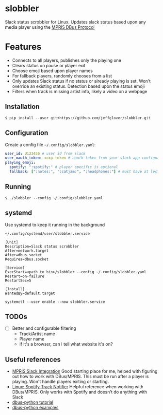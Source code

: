# slobbler

Slack status scrobbler for Linux. Updates slack status based upon any media player using the [MPRIS DBus Protocol](https://specifications.freedesktop.org/mpris-spec/latest/)

# Features

- Connects to all players, publishes only the playing one
- Clears status on pause or player exit
- Choose emoji based upon player names
- For fallback players, randomly chooses from a list
- Only updates Slack status if no status or already playing is set. Won't override an existing status. Detection based upon the status emoji
- Filters when track is missing artist info, likely a video on a webpage

## Installation

`$ pip install --user git+https://github.com/jeffglover/slobbler.git`

## Configuration

Create a config file `~/.config/slobbler.yaml`:

```yaml
user_id: U123456 # user id from slack
user_oauth_token: xoxp-token # oauth token from your slack app configuration
playing_emoji:
  spotify: ":spotify:" # player specific is optional
  fallback: [":notes:", ":catjam:", ":headphones:"] # must have at lest one
```

## Running

`$ ./slobbler --config ~/.config/slobbler.yaml`

## systemd

Use systemd to keep it running in the background

`~/.config/systemd/user/slobbler.service`

```
[Unit]
Description=Slack status scrobbler
After=network.target
After=dbus.socket
Requires=dbus.socket

[Service]
ExecStart=<path to bin>/slobbler --config ~/.config/slobbler.yaml
Restart=on-failure
RestartSec=5

[Install]
WantedBy=default.target
```

`systemctl --user enable --now slobbler.service`

## TODOs

- [ ] Better and configurable filtering
  - Track/Artist name
  - Player name
  - If it's a browser, can I tell what website it's on?

## Useful references

- [MPRIS Slack Integration](https://github.com/curtisgibby/mpris-slack-python)
  Good starting place for me, helped with figuring out how to work with DBus/MPRIS. This must be run after a player is playing. Won't handle players exiting or starting.
- [Linux: Spotify Track Notifier](https://muffinresearch.co.uk/linux-spotify-track-notifier-with-added-d-bus-love/)
  Helpful reference when working with DBus/MPRIS. Only works with Spotify and doesn't do anything with Slack
- [dbus-python tutorial](https://dbus.freedesktop.org/doc/dbus-python/tutorial.html)
- [dbus-python examples](https://gitlab.freedesktop.org/dbus/dbus-python/-/tree/master/examples)
